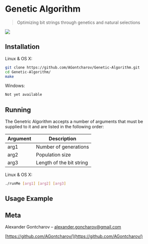 # Genetic Algorithm
> Optimizing bit strings through genetics and natural selections

![](https://nnpdf.hepforge.org/images/GA.png)

## Installation

Linux & OS X:

```sh
git clone https://github.com/AGontcharov/Genetic-Algorithm.git
cd Genetic-Algorithm/
make
```

Windows:

```sh
Not yet available
```

## Running

The Genetric Algorithm accepts a number of arguments that must be supplied to it and are listed in the following order:

| Argument |        Description        |
|----------|---------------------------|
| arg1     | Number of generations     |
| arg2     | Population size           |
| arg3     | Length of the bit string  |

Linux & OS X:

```sh
./runMe [arg1] [arg2] [arg3]
```

## Usage Example

## Meta

Alexander Gontcharov – alexander.goncharov@gmail.com

[https://github.com/AGontcharov/](https://github.com/AGontcharov/)
